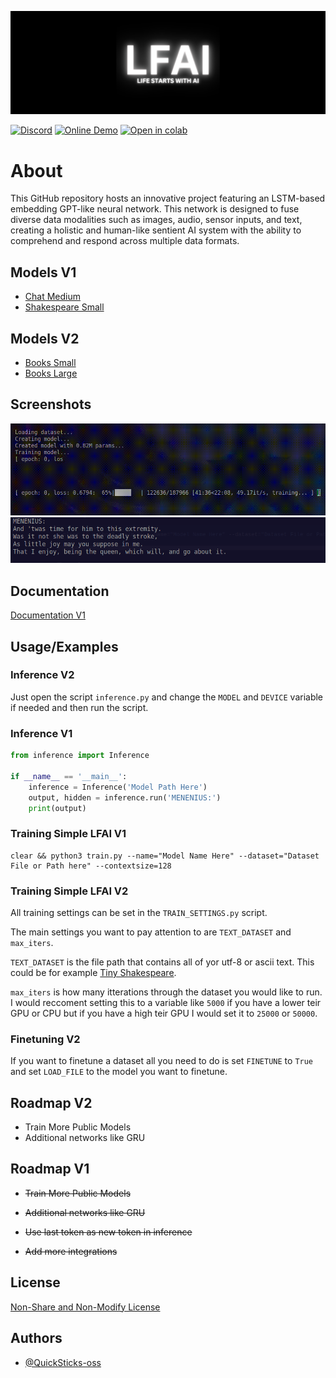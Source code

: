 
![Logo](images/banner.png)

[![Discord](https://img.shields.io/badge/Join-The_Discord-blue)](https://discord.gg/y3pKfWkJ5B)
[![Online Demo](https://img.shields.io/badge/Online-Inference_Demo-blue)](https://quicksticks-oss.github.io/LFAI/docs/pages)
[![Open in colab](https://img.shields.io/badge/Training-Google_Colab-orange)](https://colab.research.google.com/drive/1znKbTH6ORQKMPSknFjpiBtQRd2_l-wZx?usp=sharing)

# About

This GitHub repository hosts an innovative project featuring an LSTM-based embedding GPT-like neural network. This network is designed to fuse diverse data modalities such as images, audio, sensor inputs, and text, creating a holistic and human-like sentient AI system with the ability to comprehend and respond across multiple data formats.

## Models V1

- [Chat Medium](https://huggingface.co/Quicksticks-oss/LFAI/blob/main/chat-lstm-10.38M-20230824-4-512-ctx512.pth)
- [Shakespeare Small](https://huggingface.co/Quicksticks-oss/LFAI/blob/main/Shakespeare-0.8M-20230820-6-128-ctx128.pth)

## Models V2

 - [Books Small](https://huggingface.co/Quicksticks-oss/LFAIv2/resolve/main/LFAI-books-ctx512-2m.pth)
 - [Books Large](https://huggingface.co/Quicksticks-oss/LFAIv2/resolve/main/books.pth)
## Screenshots

![Training](images/training.gif)
![Inference](images/inference.png)

## Documentation

[Documentation V1](docs/DOCUMENTATION.md)

## Usage/Examples

### Inference V2
Just open the script `inference.py` and change the `MODEL` and `DEVICE` variable if needed and then run the script.

### Inference V1
```python
from inference import Inference

if __name__ == '__main__':
    inference = Inference('Model Path Here')
    output, hidden = inference.run('MENENIUS:')
    print(output)
```

### Training Simple LFAI V1
```shell
clear && python3 train.py --name="Model Name Here" --dataset="Dataset File or Path here" --contextsize=128
```

### Training Simple LFAI V2
All training settings can be set in the `TRAIN_SETTINGS.py` script.

The main settings you want to pay attention to are `TEXT_DATASET` and `max_iters`.

`TEXT_DATASET` is the file path that contains all of yor utf-8 or ascii text. This could be for example [Tiny Shakespeare](https://raw.githubusercontent.com/karpathy/char-rnn/master/data/tinyshakespeare/input.txt).

`max_iters` is how many itterations through the dataset you would like to run. I would reccoment setting this to a variable like `5000` if you have a lower teir GPU or CPU but if you have a high teir GPU I would set it to `25000` or `50000`.

### Finetuning V2
If you want to finetune a dataset all you need to do is set `FINETUNE` to `True` and set `LOAD_FILE` to the model you want to finetune.

## Roadmap V2

- Train More Public Models
- Additional networks like GRU

## Roadmap V1

- ~~Train More Public Models~~

- ~~Additional networks like GRU~~

- ~~Use last token as new token in inference~~

- ~~Add more integrations~~

## License

[Non-Share and Non-Modify License](LICENSE.MD)


## Authors

- [@QuickSticks-oss](https://github.com/Quicksticks-oss)

